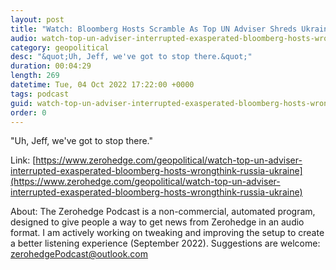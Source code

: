 ```yaml
---
layout: post
title: "Watch: Bloomberg Hosts Scramble As Top UN Adviser Shreds Ukraine Narrative In Live Interview"
audio: watch-top-un-adviser-interrupted-exasperated-bloomberg-hosts-wrongthink-russia-ukraine-0
category: geopolitical
desc: "&quot;Uh, Jeff, we've got to stop there.&quot;"
duration: 00:04:29
length: 269
datetime: Tue, 04 Oct 2022 17:22:00 +0000
tags: podcast
guid: watch-top-un-adviser-interrupted-exasperated-bloomberg-hosts-wrongthink-russia-ukraine-0
order: 0
---
```

&quot;Uh, Jeff, we've got to stop there.&quot;

Link: [https://www.zerohedge.com/geopolitical/watch-top-un-adviser-interrupted-exasperated-bloomberg-hosts-wrongthink-russia-ukraine](https://www.zerohedge.com/geopolitical/watch-top-un-adviser-interrupted-exasperated-bloomberg-hosts-wrongthink-russia-ukraine)

About: The Zerohedge Podcast is a non-commercial, automated program, designed to give people a way to get news from Zerohedge in an audio format.  I am actively working on tweaking and improving the setup to create a better listening experience (September 2022).  Suggestions are welcome: [zerohedgePodcast@outlook.com](mailto:zerohedgePodcast@outlook.com)